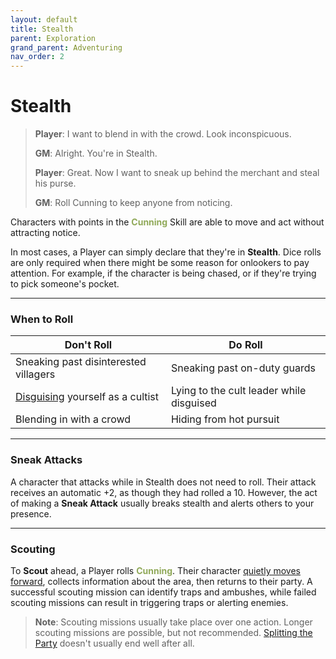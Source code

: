 ```yaml
---
layout: default
title: Stealth
parent: Exploration
grand_parent: Adventuring
nav_order: 2
---
```


# Stealth

> **Player**: I want to blend in with the crowd. Look inconspicuous.
>
> **GM**: Alright. You're in Stealth.
>
> **Player**: Great. Now I want to sneak up behind the merchant and steal his purse.
>
> **GM**: Roll Cunning to keep anyone from noticing.

Characters with points in the **<span style="color: #90a959">Cunning</span>** Skill are able to move and act without attracting notice.

In most cases, a Player can simply declare that they're in **Stealth**. Dice rolls are only required when there might be some reason for onlookers to pay attention. For example, if the character is being chased, or if they're trying to pick someone's pocket.

---

### When to Roll

| Don't Roll                                                           | Do Roll                                  |
| -------------------------------------------------------------------- | ---------------------------------------- |
| Sneaking past disinterested villagers                                | Sneaking past on-duty guards             |
| [Disguising](../../classes/scoundrel/index.md) yourself as a cultist | Lying to the cult leader while disguised |
| Blending in with a crowd                                             | Hiding from hot pursuit                  |

---

### Sneak Attacks

A character that attacks while in Stealth does not need to roll. Their attack receives an automatic +2, as though they had rolled a 10. However, the act of making a **Sneak Attack** usually breaks stealth and alerts others to your presence.

---

### Scouting

To **Scout** ahead, a Player rolls **<span style="color: #90a959">Cunning</span>**. Their character [quietly moves forward](stealth.md), collects information about the area, then returns to their party. A successful scouting mission can identify traps and ambushes, while failed scouting missions can result in triggering traps or alerting enemies.

> **Note**: Scouting missions usually take place over one action. Longer scouting missions are possible, but not recommended. [Splitting the Party](https://tvtropes.org/pmwiki/pmwiki.php/Main/NeverSplitTheParty) doesn't usually end well after all.